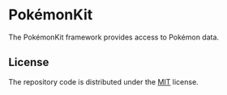 # PokémonKit

The PokémonKit framework provides access to Pokémon data.

## License

The repository code is distributed under the [MIT](./LICENSE) license.
